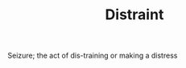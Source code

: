 ---
title: Distraint
letter: D
permalink: "/definitions/bld-distraint.html"
body: Seizure; the act of dis-training or making a distress
published_at: '2018-07-07'
source: Black's Law Dictionary 2nd Ed (1910)
layout: post
---